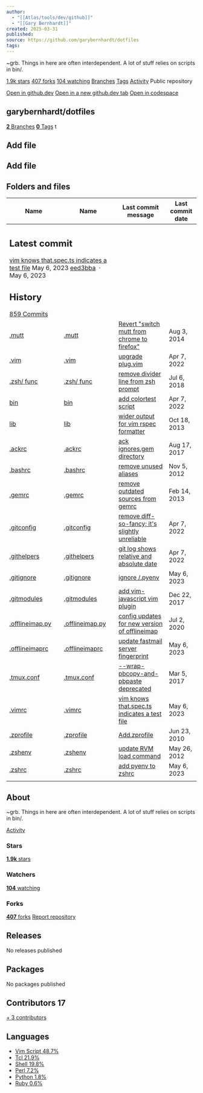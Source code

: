 ```yaml
---
author:
  - "[[Atlas/tools/dev/github]]"
  - "[[Gary Bernhardt]]"
created: 2025-03-31
published:
source: https://github.com/garybernhardt/dotfiles
tags:
---
```

~grb. Things in here are often interdependent. A lot of stuff relies on scripts in bin/.

[1.9k stars](https://github.com/garybernhardt/dotfiles/stargazers) [407 forks](https://github.com/garybernhardt/dotfiles/forks) [104 watching](https://github.com/garybernhardt/dotfiles/watchers) [Branches](https://github.com/garybernhardt/dotfiles/branches) [Tags](https://github.com/garybernhardt/dotfiles/tags) [Activity](https://github.com/garybernhardt/dotfiles/activity)
Public repository

[Open in github.dev](https://github.dev/) [Open in a new github.dev tab](https://github.dev/) [Open in codespace](https://github.com/codespaces/new/garybernhardt/dotfiles?resume=1)

## garybernhardt/dotfiles

[**2** Branches](https://github.com/garybernhardt/dotfiles/branches) [**0** Tags](https://github.com/garybernhardt/dotfiles/tags) t

## Add file

## Add file

## Folders and files

<table><thead><tr><th colspan="2"><span>Name</span></th><th colspan="1"><span>Name</span></th><th><span>Last commit message</span></th><th colspan="1"><span>Last commit date</span></th></tr></thead><tbody><tr><td colspan="3"><h2>Latest commit</h2><span><a href="https://github.com/garybernhardt/dotfiles/commit/eed3bbab874f15ddbaaf0341fac1923c12b30b5b">vim knows that.spec.ts indicates a test file</a></span> <span><relative-time>May 6, 2023</relative-time></span> <span><a href="https://github.com/garybernhardt/dotfiles/commit/eed3bbab874f15ddbaaf0341fac1923c12b30b5b">eed3bba</a> &nbsp;·&nbsp; <relative-time>May 6, 2023</relative-time></span><h2>History</h2><a href="https://github.com/garybernhardt/dotfiles/commits/main/"><span><span><span>859 Commits</span></span></span></a></td></tr><tr><td colspan="2"><a href="https://github.com/garybernhardt/dotfiles/tree/main/.mutt">.mutt</a></td><td colspan="1"><a href="https://github.com/garybernhardt/dotfiles/tree/main/.mutt">.mutt</a></td><td><a href="https://github.com/garybernhardt/dotfiles/commit/5a7c4c1a93dc1a2e6e3e63f78fefb6f6bdb01a57">Revert "switch mutt from chrome to firefox"</a></td><td><relative-time>Aug 3, 2014</relative-time></td></tr><tr><td colspan="2"><a href="https://github.com/garybernhardt/dotfiles/tree/main/.vim">.vim</a></td><td colspan="1"><a href="https://github.com/garybernhardt/dotfiles/tree/main/.vim">.vim</a></td><td><a href="https://github.com/garybernhardt/dotfiles/commit/004164079c6aeb226338b5a1b5d4f91f366ff50e">upgrade plug.vim</a></td><td><relative-time>Apr 7, 2022</relative-time></td></tr><tr><td colspan="2"><a href="https://github.com/garybernhardt/dotfiles/tree/main/.zsh/func"><span>.zsh/</span> <span>func</span></a></td><td colspan="1"><a href="https://github.com/garybernhardt/dotfiles/tree/main/.zsh/func"><span>.zsh/</span> <span>func</span></a></td><td><a href="https://github.com/garybernhardt/dotfiles/commit/526ea76fe350136a4e98eceb38766e7cde45d019">remove divider line from zsh prompt</a></td><td><relative-time>Jul 6, 2018</relative-time></td></tr><tr><td colspan="2"><a href="https://github.com/garybernhardt/dotfiles/tree/main/bin">bin</a></td><td colspan="1"><a href="https://github.com/garybernhardt/dotfiles/tree/main/bin">bin</a></td><td><a href="https://github.com/garybernhardt/dotfiles/commit/6a6ae75a541b6a6947b683efbbdeb844787743eb">add colortest script</a></td><td><relative-time>Apr 7, 2022</relative-time></td></tr><tr><td colspan="2"><a href="https://github.com/garybernhardt/dotfiles/tree/main/lib">lib</a></td><td colspan="1"><a href="https://github.com/garybernhardt/dotfiles/tree/main/lib">lib</a></td><td><a href="https://github.com/garybernhardt/dotfiles/commit/f28ac83f20c36b1ed15d4d8932c6c10f486b242c">wider output for vim rspec formatter</a></td><td><relative-time>Oct 18, 2013</relative-time></td></tr><tr><td colspan="2"><a href="https://github.com/garybernhardt/dotfiles/blob/main/.ackrc">.ackrc</a></td><td colspan="1"><a href="https://github.com/garybernhardt/dotfiles/blob/main/.ackrc">.ackrc</a></td><td><a href="https://github.com/garybernhardt/dotfiles/commit/8bce1663aec784fbc898d1103d14065644b6142b">ack ignores.gem directory</a></td><td><relative-time>Aug 17, 2017</relative-time></td></tr><tr><td colspan="2"><a href="https://github.com/garybernhardt/dotfiles/blob/main/.bashrc">.bashrc</a></td><td colspan="1"><a href="https://github.com/garybernhardt/dotfiles/blob/main/.bashrc">.bashrc</a></td><td><a href="https://github.com/garybernhardt/dotfiles/commit/12fa15e987c8c01fee318e3574c3c2d839ee12ab">remove unused aliases</a></td><td><relative-time>Nov 5, 2012</relative-time></td></tr><tr><td colspan="2"><a href="https://github.com/garybernhardt/dotfiles/blob/main/.gemrc">.gemrc</a></td><td colspan="1"><a href="https://github.com/garybernhardt/dotfiles/blob/main/.gemrc">.gemrc</a></td><td><a href="https://github.com/garybernhardt/dotfiles/commit/0e6f506f994cdea92e28c6bd61a4d6b551cd8afd">remove outdated sources from gemrc</a></td><td><relative-time>Feb 14, 2013</relative-time></td></tr><tr><td colspan="2"><a href="https://github.com/garybernhardt/dotfiles/blob/main/.gitconfig">.gitconfig</a></td><td colspan="1"><a href="https://github.com/garybernhardt/dotfiles/blob/main/.gitconfig">.gitconfig</a></td><td><a href="https://github.com/garybernhardt/dotfiles/commit/d08755a415d626249593b90613237a8f43cb152b">remove diff-so-fancy; it's slightly unreliable</a></td><td><relative-time>Apr 7, 2022</relative-time></td></tr><tr><td colspan="2"><a href="https://github.com/garybernhardt/dotfiles/blob/main/.githelpers">.githelpers</a></td><td colspan="1"><a href="https://github.com/garybernhardt/dotfiles/blob/main/.githelpers">.githelpers</a></td><td><a href="https://github.com/garybernhardt/dotfiles/commit/b163ae3c8fd767393021a3cfebae6780a071958c">git log shows relative and absolute date</a></td><td><relative-time>Apr 7, 2022</relative-time></td></tr><tr><td colspan="2"><a href="https://github.com/garybernhardt/dotfiles/blob/main/.gitignore">.gitignore</a></td><td colspan="1"><a href="https://github.com/garybernhardt/dotfiles/blob/main/.gitignore">.gitignore</a></td><td><a href="https://github.com/garybernhardt/dotfiles/commit/97aef81f0fb62657774a00415106a8c86fb24012">ignore /.pyenv</a></td><td><relative-time>May 6, 2023</relative-time></td></tr><tr><td colspan="2"><a href="https://github.com/garybernhardt/dotfiles/blob/main/.gitmodules">.gitmodules</a></td><td colspan="1"><a href="https://github.com/garybernhardt/dotfiles/blob/main/.gitmodules">.gitmodules</a></td><td><a href="https://github.com/garybernhardt/dotfiles/commit/df907707217c9c78e0820f01242e2adb12da651e">add vim-javascript vim plugin</a></td><td><relative-time>Dec 22, 2017</relative-time></td></tr><tr><td colspan="2"><a href="https://github.com/garybernhardt/dotfiles/blob/main/.offlineimap.py">.offlineimap.py</a></td><td colspan="1"><a href="https://github.com/garybernhardt/dotfiles/blob/main/.offlineimap.py">.offlineimap.py</a></td><td><a href="https://github.com/garybernhardt/dotfiles/commit/9696d9d3ae4004aba500ae8b2e89183148a2e960">config updates for new version of offlineimap</a></td><td><relative-time>Jul 2, 2020</relative-time></td></tr><tr><td colspan="2"><a href="https://github.com/garybernhardt/dotfiles/blob/main/.offlineimaprc">.offlineimaprc</a></td><td colspan="1"><a href="https://github.com/garybernhardt/dotfiles/blob/main/.offlineimaprc">.offlineimaprc</a></td><td><a href="https://github.com/garybernhardt/dotfiles/commit/88631f12c2633fa164aaab6e1ea88726099ace5f">update fastmail server fingerprint</a></td><td><relative-time>May 6, 2023</relative-time></td></tr><tr><td colspan="2"><a href="https://github.com/garybernhardt/dotfiles/blob/main/.tmux.conf">.tmux.conf</a></td><td colspan="1"><a href="https://github.com/garybernhardt/dotfiles/blob/main/.tmux.conf">.tmux.conf</a></td><td><a href="https://github.com/garybernhardt/dotfiles/commit/c4385cffa053232da803b563ad6de69aac094769">--wrap-pbcopy-and-pbpaste deprecated</a></td><td><relative-time>Mar 5, 2017</relative-time></td></tr><tr><td colspan="2"><a href="https://github.com/garybernhardt/dotfiles/blob/main/.vimrc">.vimrc</a></td><td colspan="1"><a href="https://github.com/garybernhardt/dotfiles/blob/main/.vimrc">.vimrc</a></td><td><a href="https://github.com/garybernhardt/dotfiles/commit/eed3bbab874f15ddbaaf0341fac1923c12b30b5b">vim knows that.spec.ts indicates a test file</a></td><td><relative-time>May 6, 2023</relative-time></td></tr><tr><td colspan="2"><a href="https://github.com/garybernhardt/dotfiles/blob/main/.zprofile">.zprofile</a></td><td colspan="1"><a href="https://github.com/garybernhardt/dotfiles/blob/main/.zprofile">.zprofile</a></td><td><a href="https://github.com/garybernhardt/dotfiles/commit/096edb4611d1139e67a1109767e3065ebeeace1c">Add.zprofile</a></td><td><relative-time>Jun 23, 2010</relative-time></td></tr><tr><td colspan="2"><a href="https://github.com/garybernhardt/dotfiles/blob/main/.zshenv">.zshenv</a></td><td colspan="1"><a href="https://github.com/garybernhardt/dotfiles/blob/main/.zshenv">.zshenv</a></td><td><a href="https://github.com/garybernhardt/dotfiles/commit/6e45e89566a3b937714b9a30529fb1735661ee97">update RVM load command</a></td><td><relative-time>May 26, 2012</relative-time></td></tr><tr><td colspan="2"><a href="https://github.com/garybernhardt/dotfiles/blob/main/.zshrc">.zshrc</a></td><td colspan="1"><a href="https://github.com/garybernhardt/dotfiles/blob/main/.zshrc">.zshrc</a></td><td><a href="https://github.com/garybernhardt/dotfiles/commit/1924040a785de66a86fc8b289764da44849c5811">add pyenv to zshrc</a></td><td><relative-time>May 6, 2023</relative-time></td></tr><tr><td colspan="3"></td></tr></tbody></table>

## About

~grb. Things in here are often interdependent. A lot of stuff relies on scripts in bin/.

[Activity](https://github.com/garybernhardt/dotfiles/activity)

### Stars

[**1.9k** stars](https://github.com/garybernhardt/dotfiles/stargazers)

### Watchers

[**104** watching](https://github.com/garybernhardt/dotfiles/watchers)

### Forks

[**407** forks](https://github.com/garybernhardt/dotfiles/forks) [Report repository](https://github.com/contact/report-content?content_url=https%3A%2F%2Fgithub.com%2Fgarybernhardt%2Fdotfiles&report=garybernhardt+%28user%29)

## Releases

No releases published

## Packages

No packages published  

## Contributors 17

[\+ 3 contributors](https://github.com/garybernhardt/dotfiles/graphs/contributors)

## Languages

- [Vim Script 48.7%](https://github.com/garybernhardt/dotfiles/search?l=vim-script)
- [Tcl 21.9%](https://github.com/garybernhardt/dotfiles/search?l=tcl)
- [Shell 19.8%](https://github.com/garybernhardt/dotfiles/search?l=shell)
- [Perl 7.2%](https://github.com/garybernhardt/dotfiles/search?l=perl)
- [Python 1.8%](https://github.com/garybernhardt/dotfiles/search?l=python)
- [Ruby 0.6%](https://github.com/garybernhardt/dotfiles/search?l=ruby)